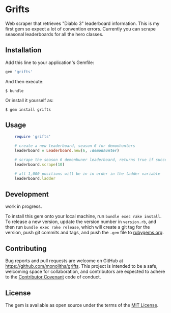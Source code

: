 # Grifts

Web scraper that retrieves "Diablo 3" leaderboard information. This is my first gem so expect a lot of convention errors.
Currently you can scrape seasonal leaderboards for all the hero classes.

## Installation

Add this line to your application's Gemfile:

```ruby
gem 'grifts'
```

And then execute:

    $ bundle

Or install it yourself as:

    $ gem install grifts

## Usage
```ruby
    require 'grifts'

    # create a new leaderboard, season 6 for demonhunters
    leaderboard = Leaderboard.new(6, :demonhunter)

    # scrape the season 6 demonhuner leaderboard, returns true if successful
    leaderboard.scrape(10)

    # all 1,000 positions will be in in order in the ladder variable
    leaderboard.ladder
```

## Development

work in progress.

To install this gem onto your local machine, run `bundle exec rake install`. To release a new version, update the version number in `version.rb`, and then run `bundle exec rake release`, which will create a git tag for the version, push git commits and tags, and push the `.gem` file to [rubygems.org](https://rubygems.org).

## Contributing

Bug reports and pull requests are welcome on GitHub at https://github.com/monoliths/grifts. This project is intended to be a safe, welcoming space for collaboration, and contributors are expected to adhere to the [Contributor Covenant](http://contributor-covenant.org) code of conduct.


## License

The gem is available as open source under the terms of the [MIT License](http://opensource.org/licenses/MIT).
